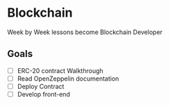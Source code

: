 # Blockchain
Week by Week lessons become Blockchain Developer

## Goals
- [ ] ERC-20 contract Walkthrough
- [ ] Read OpenZeppelin documentation
- [ ] Deploy Contract
- [ ] Develop front-end
